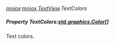 _[mojox](../../modules/mojox/mojox-module.md):[mojox](../../modules/mojox/mojox-module.md).[TextView](../../modules/mojox/mojox-textview.md).TextColors_
##### Property TextColors:[std.graphics.Color](../../modules/std/std-graphics-color.md)[]
Text colors.
